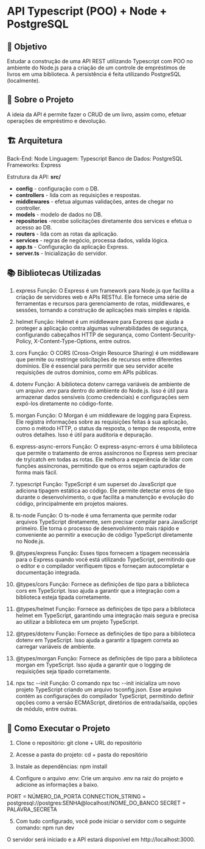 # API Typescript (POO) + Node + PostgreSQL

## 🎯 Objetivo
Estudar a construção de uma API REST utilizando Typescript com POO no ambiente do Node.js para a criação de um controle de empréstimos de livros em uma biblioteca. A persistência é feita utilizando PostgreSQL (localmente).

## 📌 Sobre o Projeto
A ideia da API é permite fazer o CRUD de um livro, assim como, efetuar operações de empréstimo e devolução.

## 🏗 Arquitetura
Back-End: Node
Linguagem: Typescript
Banco de Dados: PostgreSQL
Frameworks: Express 

Estrutura da API:
**src/**
+ **config** - configuração com o DB.
+ **controllers** - lida com as requisições e respostas.
+ **middlewares** - efetua algumas validações, antes de chegar no controller.
+ **models** - modelo de dados no DB.
+ **repositories** -recebe solicitações diretamente dos services e efetua o acesso ao DB.
+ **routers** - lida com as rotas da aplicação.
+ **services** - regras de negócio, processa dados, valida lógica.
+ **app.ts** - Configuração da aplicação Express.
+ **server.ts** - Inicialização do servidor.

## 📚 Bibliotecas Utilizadas
1. express Função: O Express é um framework para Node.js que facilita a criação de servidores web e APIs RESTful. Ele fornece uma série de ferramentas e recursos para gerenciamento de rotas, middlewares, e sessões, tornando a construção de aplicações mais simples e rápida.

2. helmet Função: Helmet é um middleware para Express que ajuda a proteger a aplicação contra algumas vulnerabilidades de segurança, configurando cabeçalhos HTTP de segurança, como Content-Security-Policy, X-Content-Type-Options, entre outros.

3. cors Função: O CORS (Cross-Origin Resource Sharing) é um middleware que permite ou restringe solicitações de recursos entre diferentes domínios. Ele é essencial para permitir que seu servidor aceite requisições de outros domínios, como em APIs públicas.

4. dotenv Função: A biblioteca dotenv carrega variáveis de ambiente de um arquivo .env para dentro do ambiente do Node.js. Isso é útil para armazenar dados sensíveis (como credenciais) e configurações sem expô-los diretamente no código-fonte.

5. morgan Função: O Morgan é um middleware de logging para Express. Ele registra informações sobre as requisições feitas à sua aplicação, como o método HTTP, o status da resposta, o tempo de resposta, entre outros detalhes. Isso é útil para auditoria e depuração.

6. express-async-errors Função: O express-async-errors é uma biblioteca que permite o tratamento de erros assíncronos no Express sem precisar de try/catch em todas as rotas. Ele melhora a experiência de lidar com funções assíncronas, permitindo que os erros sejam capturados de forma mais fácil.

7. typescript Função: TypeScript é um superset do JavaScript que adiciona tipagem estática ao código. Ele permite detectar erros de tipo durante o desenvolvimento, o que facilita a manutenção e evolução do código, principalmente em projetos maiores.

8. ts-node Função: O ts-node é uma ferramenta que permite rodar arquivos TypeScript diretamente, sem precisar compilar para JavaScript primeiro. Ele torna o processo de desenvolvimento mais rápido e conveniente ao permitir a execução de código TypeScript diretamente no Node.js.

9. @types/express Função: Esses tipos fornecem a tipagem necessária para o Express quando você está utilizando TypeScript, permitindo que o editor e o compilador verifiquem tipos e forneçam autocompletar e documentação integrada.

10. @types/cors Função: Fornece as definições de tipo para a biblioteca cors em TypeScript. Isso ajuda a garantir que a integração com a biblioteca esteja tipada corretamente.

11. @types/helmet Função: Fornece as definições de tipo para a biblioteca helmet em TypeScript, garantindo uma integração mais segura e precisa ao utilizar a biblioteca em um projeto TypeScript.

12. @types/dotenv Função: Fornece as definições de tipo para a biblioteca dotenv em TypeScript. Isso ajuda a garantir a tipagem correta ao carregar variáveis de ambiente.

13. @types/morgan Função: Fornece as definições de tipo para a biblioteca morgan em TypeScript. Isso ajuda a garantir que o logging de requisições seja tipado corretamente.

14. npx tsc --init Função: O comando npx tsc --init inicializa um novo projeto TypeScript criando um arquivo tsconfig.json. Esse arquivo contém as configurações do compilador TypeScript, permitindo definir opções como a versão ECMAScript, diretórios de entrada/saída, opções de módulo, entre outras.

## 🚀 Como Executar o Projeto
1. Clone o repositório: git clone + URL do repositório

2. Acesse a pasta do projeto: cd + pasta do repositório

3. Instale as dependências: npm install

4. Configure o arquivo .env:
Crie um arquivo .env na raiz do projeto e adicione as informações a baixo.

PORT = NÚMERO_DA_PORTA
CONNECTION_STRING = postgresql://postgres:SENHA@localhost/NOME_DO_BANCO
SECRET = PALAVRA_SECRETA

5. Com tudo configurado, você pode iniciar o servidor com o seguinte comando: npm run dev

O servidor será iniciado e a API estará disponível em http://localhost:3000.

